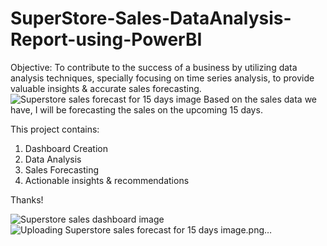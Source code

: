 # SuperStore-Sales-DataAnalysis-Report-using-PowerBI
Objective: To contribute to the success of a business  by utilizing data analysis techniques, specially focusing on time series analysis, to provide valuable insights & accurate sales forecasting. ![Superstore  sales forecast for 15 days image](https://github.com/MeenakshiDevara/SuperStore-Sales-DataAnalysis-Report-using-PowerBI/assets/70430811/4b8cdb79-ae53-4a1c-b838-a5a6b496f60c)
Based on the sales data we have, I will be forecasting the sales on the upcoming 15 days.

This project contains:
1. Dashboard Creation
2. Data Analysis
3. Sales Forecasting
4. Actionable insights & recommendations

Thanks!

![Superstore sales dashboard image ](https://github.com/MeenakshiDevara/SuperStore-Sales-DataAnalysis-Report-using-PowerBI/assets/70430811/99ca1cfb-e4eb-4dd8-95f1-ac0546b2fc1c)
![Uploading Superstore  sales forecast for 15 days image.png…]()
